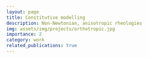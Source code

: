 ```yaml
---
layout: page
title: Constitutive modelling
description: Non-Newtonian, anisotropic rheologies
img: assets/img/projects/orthotropic.jpg
importance: 2
category: work
related_publications: true
---
```


